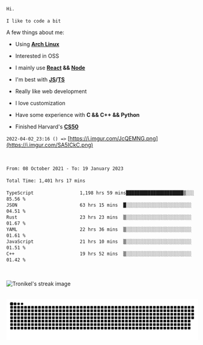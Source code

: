 ```
Hi.

I like to code a bit
```

A few things about me:

-   Using **[Arch Linux](https://archlinux.org/)**

-   Interested in OSS

-   I mainly use **[React](https://reactjs.org/) && [Node](https://nodejs.org/en/)**

-   I'm best with **[JS](https://www.javascript.com/)/[TS](https://www.typescriptlang.org/)**

-   Really like web development

-   I love customization

-   Have some experience with **C && C++ && Python**

-   Finished Harvard's **[CS50](https://cs50.harvard.edu)**

`2022-04-02_23:16 () =>` [https://i.imgur.com/JcQEMNG.png](https://i.imgur.com/SA5ICkC.png)

<br>

<!--START_SECTION:waka-->

```text
From: 08 October 2021 - To: 19 January 2023

Total Time: 1,401 hrs 17 mins

TypeScript                 1,198 hrs 59 mins█████████████████████▒░░░   85.56 %
JSON                       63 hrs 15 mins  █░░░░░░░░░░░░░░░░░░░░░░░░   04.51 %
Rust                       23 hrs 23 mins  ▒░░░░░░░░░░░░░░░░░░░░░░░░   01.67 %
YAML                       22 hrs 36 mins  ▒░░░░░░░░░░░░░░░░░░░░░░░░   01.61 %
JavaScript                 21 hrs 10 mins  ▒░░░░░░░░░░░░░░░░░░░░░░░░   01.51 %
C++                        19 hrs 52 mins  ▒░░░░░░░░░░░░░░░░░░░░░░░░   01.42 %
```

<!--END_SECTION:waka-->

<br>

<p><img align="center" src="https://github-readme-streak-stats.herokuapp.com/?user=Tronikelis&theme=dark" alt="Tronikel's streak image" /></p>

<br>

<img title="" src="https://raw.githubusercontent.com/Tronikelis/Tronikelis/output/github-contribution-grid-snake.svg" alt="very cool snake thingey" data-align="left">
